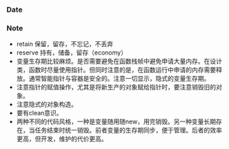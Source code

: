 ### Date

### Note
- retain 保留，留存，不忘记，不丢弃
- reserve 持有，储备，留存（economy）
- 变量生存期比较麻烦。是否需要避免在函数栈帧中避免申请大量内存。在设计类，函数时尽量使用指针。但同时注意的是，在函数运行中申请的内存需要释放。通常智能指针与容器是安全的。注意一切显示，隐式的变量生存期。
- 注意指针的赋值操作，尤其是将新生产的对象赋给指针时，要注意销毁旧的对象。
- 注意隐式的对象构造。
- 要有clean意识。
- 两种不同的代码风格，一种是变量随用随new，用完销毁。另一种变量长期存在，当任务结束时统一销毁。前者变量的生存期同步，便于管理。后者的效率更高，但开发，维护的代价更高。